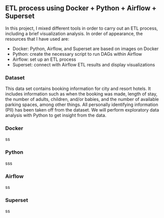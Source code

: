 ## ETL process using Docker + Python + Airflow + Superset

In this project, I mixed different tools in order to carry out an ETL process, including a brief visualization analysis. In order of appearance, the resources that I have used are:

- Docker: Python, Airflow, and Superset are based on images on Docker
- Python: create the necessary script to run DAGs within Airflow
- Airflow: set up an ETL process
- Superset: connect with Airflow ETL results and display visualizations

### Dataset

This data set contains booking information for city and resort hotels. It includes information such as when the booking was made, length of stay, the number of adults, children, and/or babies, and the number of available parking spaces, among other things. All personally identifying information (PII) has been taken off from the dataset. We will perform exploratory data analysis with Python to get insight from the data.


### Docker

ss


### Python

sss


### Airflow

ss


### Superset

ss

